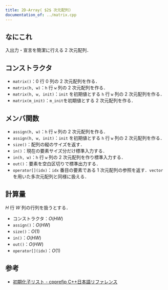 ```yaml
---
title: 2D-Array( $2$ 次元配列)
documentation_of: ../matrix.cpp
---
```


## なにこれ
入出力・宣言を簡潔に行える $2$ 次元配列．

## コンストラクタ
- `matrix()`：$0$ 行 $0$ 列の $2$ 次元配列を作る．
- `matrix(h, w)`：`h` 行 `w` 列の $2$ 次元配列を作る．
- `matrix(h, w, init)`：`init` を初期値とする `h` 行 `w` 列の $2$ 次元配列を作る．
- `matrix(m_init)`：`m_init`を初期値とする $2$ 次元配列を作る．

## メンバ関数
- `assign(h, w)`：`h` 行 `w` 列の $2$ 次元配列を作る．
- `assign(h, w, init)`：`init` を初期値とする `h` 行 `w` 列の $2$ 次元配列を作る．
- `size()`：配列の縦のサイズを返す．
- `in()`：現在の要素サイズ分だけ標準入力する．
- `in(h, w)`：`h` 行 `w` 列の $2$ 次元配列を作り標準入力する．
- `out()`：要素を空白区切りで標準出力する．
- `operator[](idx)`：`idx` 番目の要素である $1$ 次元配列の参照を返す．`vector` を用いた多次元配列と同様に扱える．

## 計算量
$H$ 行 $W$ 列の行列を扱うとする．
- コンストラクタ：$O(HW)$
- `assign()`：$O(HW)$
- `size()`：$O(1)$
- `in()`：$O(HW)$
- `out()`：$O(HW)$
- `operator[](idx)`：$O(1)$

## 参考
- [初期化子リスト - cpprefjp C++日本語リファレンス](https://cpprefjp.github.io/lang/cpp11/initializer_lists.html)
